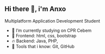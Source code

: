 ## Hi there 👋, i'm Anxo

Multiplatform Application Development Student

- 🔭 I’m currently studying on CPR Cebem
- 🌱 Frontend: html, css, bootstrap
- 🔥  Backend: Java, PHP, 
- 🚀 Tools that i know: Git, GitHub

